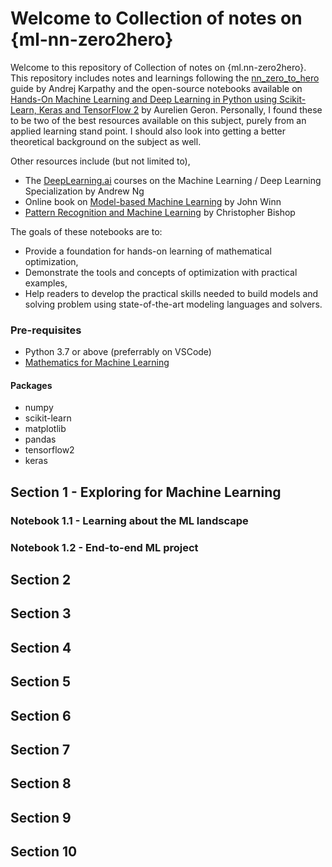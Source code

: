 # Welcome to Collection of notes on {ml-nn-zero2hero}

Welcome to this repository of Collection of notes on {ml.nn-zero2hero}. This repository includes notes and learnings following the [nn_zero_to_hero](https://www.youtube.com/playlist?list=PLAqhIrjkxbuWI23v9cThsA9GvCAUhRvKZ) guide by Andrej Karpathy and the open-source notebooks available on [Hands-On Machine Learning and Deep Learning in Python using Scikit-Learn, Keras and TensorFlow 2](https://github.com/ageron/handson-ml3) by Aurelien Geron. Personally, I found these to be two of the best resources available on this subject, purely from an applied learning stand point. I should also look into getting a better theoretical background on the subject as well. 

Other resources include (but not limited to),
- The [DeepLearning.ai](https://deeplearning.ai/) courses on the Machine Learning / Deep Learning Specialization by Andrew Ng
- Online book on [Model-based Machine Learning](https://mbmlbook.com/) by John Winn
- [Pattern Recognition and Machine Learning](https://www.microsoft.com/en-us/research/uploads/prod/2006/01/Bishop-Pattern-Recognition-and-Machine-Learning-2006.pdf) by Christopher Bishop

The goals of these notebooks are to:

* Provide a foundation for hands-on learning of mathematical optimization,
* Demonstrate the tools and concepts of optimization with practical examples,
* Help readers to develop the practical skills needed to build models and solving problem using state-of-the-art modeling languages and solvers.

### Pre-requisites

- Python 3.7 or above (preferrably on VSCode)
- [Mathematics for Machine Learning](https://mml-book.github.io/book/mml-book.pdf)

#### Packages

- numpy
- scikit-learn
- matplotlib
- pandas
- tensorflow2
- keras

## Section 1 - Exploring for Machine Learning

### Notebook 1.1 - Learning about the ML landscape
### Notebook 1.2 - End-to-end ML project

## Section 2


## Section 3


## Section 4


## Section 5


## Section 6


## Section 7


## Section 8


## Section 9


## Section 10

```{tableofcontents}
```
